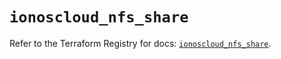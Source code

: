 # `ionoscloud_nfs_share`

Refer to the Terraform Registry for docs: [`ionoscloud_nfs_share`](https://registry.terraform.io/providers/ionos-cloud/ionoscloud/6.4.19/docs/resources/nfs_share).
